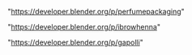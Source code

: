 "https://developer.blender.org/p/perfumepackaging"

"https://developer.blender.org/p/ibrowhenna"

 
"https://developer.blender.org/p/gapolli"


 
